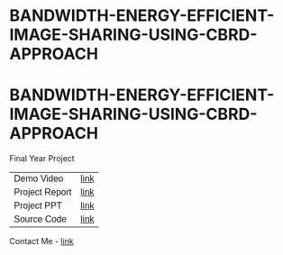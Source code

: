 # BANDWIDTH-ENERGY-EFFICIENT-IMAGE-SHARING-USING-CBRD-APPROACH

<html>
<head>
<title>BANDWIDTH-ENERGY-EFFICIENT-IMAGE-SHARING-USING-CBRD-APPROACH</title>
<style>
table {
  font-family: arial, sans-serif;
  border-collapse: collapse;
  width: 100%;
}

td, th {
  border: 1px solid #dddddd;
  text-align: left;
  padding: 8px;
}

tr:nth-child(even) {
  background-color: #dddddd;
}
</style>
</head>
<body>

<h1>BANDWIDTH-ENERGY-EFFICIENT-IMAGE-SHARING-USING-CBRD-APPROACH</h1>
<p>Final Year Project</p>


<table>
  <tr>
    <td>Demo Video</td>
    <td><a href="https://github.com/tppraveen/BANDWIDTH-ENERGY-EFFICIENT-IMAGE-SHARING-USING-CBRD-APPROACH/tree/main/BEES%20Project%20Video">link</a></td>
  </tr>
  <tr>
    <td>Project Report</td>
    <td><a href="https://github.com/tppraveen/BANDWIDTH-ENERGY-EFFICIENT-IMAGE-SHARING-USING-CBRD-APPROACH/blob/main/BEES_Final%20Report.pdf">link</a></td>
  </tr>
  <tr>
    <td>Project PPT</td>
    <td><a href="https://github.com/tppraveen/BANDWIDTH-ENERGY-EFFICIENT-IMAGE-SHARING-USING-CBRD-APPROACH/blob/main/BEES_PPT.pptx">link</a></td>
  </tr>
  <tr>
    <td>Source Code</td>
    <td><a href="https://github.com/tppraveen/BANDWIDTH-ENERGY-EFFICIENT-IMAGE-SHARING-USING-CBRD-APPROACH/tree/main/BEES%20Project">link</a></td>
  </tr>
</table>

<p>Contact Me - <a href="https://tppraveen.github.io/">link</a></p>

</body>
</html>
